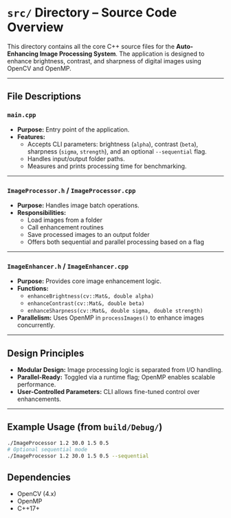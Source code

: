 # `src/` Directory – Source Code Overview

This directory contains all the core C++ source files for the **Auto-Enhancing Image Processing System**. The application is designed to enhance brightness, contrast, and sharpness of digital images using OpenCV and OpenMP.

---

## File Descriptions

### `main.cpp`
- **Purpose:** Entry point of the application.
- **Features:**
  - Accepts CLI parameters: brightness (`alpha`), contrast (`beta`), sharpness (`sigma`, `strength`), and an optional `--sequential` flag.
  - Handles input/output folder paths.
  - Measures and prints processing time for benchmarking.

---

### `ImageProcessor.h` / `ImageProcessor.cpp`
- **Purpose:** Handles image batch operations.
- **Responsibilities:**
  - Load images from a folder
  - Call enhancement routines
  - Save processed images to an output folder
  - Offers both sequential and parallel processing based on a flag

---

### `ImageEnhancer.h` / `ImageEnhancer.cpp`
- **Purpose:** Provides core image enhancement logic.
- **Functions:**
  - `enhanceBrightness(cv::Mat&, double alpha)`
  - `enhanceContrast(cv::Mat&, double beta)`
  - `enhanceSharpness(cv::Mat&, double sigma, double strength)`
- **Parallelism:** Uses OpenMP in `processImages()` to enhance images concurrently.

---

## Design Principles

- **Modular Design:** Image processing logic is separated from I/O handling.
- **Parallel-Ready:** Toggled via a runtime flag; OpenMP enables scalable performance.
- **User-Controlled Parameters:** CLI allows fine-tuned control over enhancements.

---

## Example Usage (from `build/Debug/`)

```bash
./ImageProcessor 1.2 30.0 1.5 0.5
# Optional sequential mode
./ImageProcessor 1.2 30.0 1.5 0.5 --sequential
```

## Dependencies

- OpenCV (4.x)
- OpenMP
- C++17+